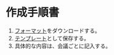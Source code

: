 # 作成手順書
1. [フォーマット](https://github.com/Satoru-Shibata-JPN/Minutes/raw/main/%E8%AD%B0%E4%BA%8B%E9%8C%B2%E3%83%95%E3%82%A9%E3%83%BC%E3%83%9E%E3%83%83%E3%83%88.dotx)をダウンロードする。
2. [テンプレート](https://support.microsoft.com/ja-jp/office/%E3%83%86%E3%83%B3%E3%83%97%E3%83%AC%E3%83%BC%E3%83%88%E3%82%92%E4%BD%9C%E6%88%90%E3%81%99%E3%82%8B-86a1d089-5ae2-4d53-9042-1191bce57deb)として保存する。
3. 具体的な内容は、会議ごとに記入する。
